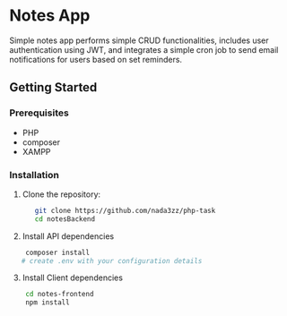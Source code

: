 # Notes App

Simple notes app performs simple CRUD functionalities, includes user authentication using JWT, and integrates a simple cron job to send email notifications for users based on set reminders.


## Getting Started

### Prerequisites

* PHP
* composer
* XAMPP

### Installation

1. Clone the repository:

   ```bash
      git clone https://github.com/nada3zz/php-task 
      cd notesBackend
   ```

2. Install API dependencies
  ```bash
      composer install
     # create .env with your configuration details
   ```

3. Install Client dependencies
  ```bash
      cd notes-frontend
      npm install
   ```